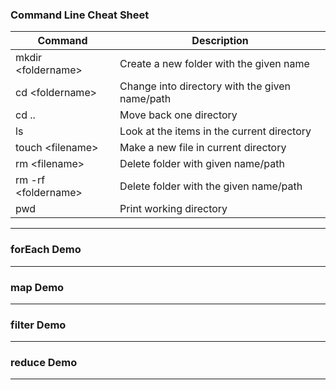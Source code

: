 ### Command Line Cheat Sheet

| Command | Description |
| ----------- | ----------- |
| mkdir \<foldername> | Create a new folder with the given name |
| cd \<foldername> | Change into directory with the given name/path |
| cd .. | Move back one directory |
| ls | Look at the items in the current directory |
| touch \<filename> | Make a new file in current directory |
| rm \<filename> | Delete folder with given name/path |
| rm -rf \<foldername> | Delete folder with the given name/path |
| pwd | Print working directory |

---
### forEach Demo 

---

### map Demo

---

### filter Demo 

---

### reduce Demo

---

